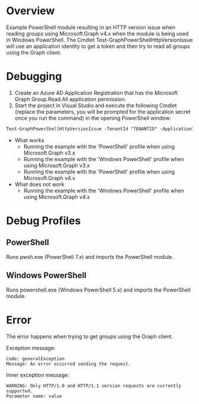 # Overview

Example PowerShell module resulting in an HTTP version issue when reading groups using Microsoft.Graph v4.x when the module is being used in Windows PowerShell. The Cmdlet Test-GraphPowerShellHttpVersionIssue will use an application identity to get a token and then try to read all groups using the Graph client.

# Debugging

1. Create an Azure AD Application Registration that has the Microsoft Graph Group.Read.All application permission.
2. Start the project in Visual Studio and execute the following Cmdlet (replace the parameters, you will be prompted for the application secret once you run the command) in the opening PowerShell window:

```ps
Test-GraphPowerShellHttpVersionIssue -TenantId "TENANTID" -ApplicationId "APPLICATIONID" -ApplicationSecret (Read-Host -Prompt "Enter application secret" -AsSecureString)
```

- What works
  - Running the example with the 'PowerShell' profile when using Microsoft.Graph v3.x
  - Running the example with the 'Windows PowerShell' profile when using Microsoft.Graph v3.x
  - Running the example with the 'PowerShell' profile when using Microsoft.Graph v4.x
- What does not work
  - Running the example with the 'Windows PowerShell' profile when using Microsoft.Graph v4.x

# Debug Profiles

## PowerShell

Runs pwsh.exe (PowerShell 7.x) and imports the PowerShell module.

## Windows PowerShell

Runs powershell.exe (Windows PowerShell 5.x) and imports the PowerShell module.

# Error

The error happens when trying to get groups using the Graph client.

Exception message:

```
Code: generalException
Message: An error occurred sending the request.
```

Inner exception message:

```
WARNING: Only HTTP/1.0 and HTTP/1.1 version requests are currently supported.
Parameter name: value
```
